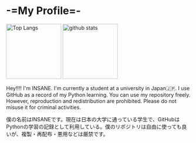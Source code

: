 # -=My Profile=-

<p align="left"> 
  <img alt="Top Langs" height="150px" src="https://github-readme-stats.vercel.app/api/top-langs/?username=Mr-SuperInsane&layout=compact&theme=onedark" />
  <img alt="github stats" height="150px" src="https://github-readme-stats.vercel.app/api?username=Mr-SuperInsane&theme=onedark&show_icons=true" />
</p>

Hey!!!! I'm INSANE. I'm currently a student at a university in Japan🇯🇵. I use GitHub as a record of my Python learning. You can use my repository freely. However, reproduction and redistribution are prohibited. Please do not misuse it for criminal activities.  
  
僕の名前はINSANEです。現在は日本の大学に通っている学生で、GitHubはPythonの学習の記録として利用している。僕のリポジトリは自由に使っても良いが、複製・再配布・悪用などは厳禁です。


